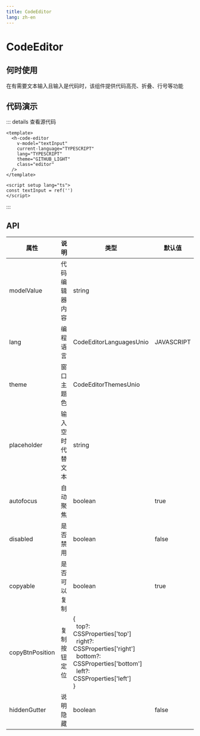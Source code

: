 ```yaml
---
title: CodeEditor
lang: zh-en
---
```

# CodeEditor

## 何时使用

在有需要文本输入且输入是代码时，该组件提供代码高亮、折叠、行号等功能

## 代码演示

<HCodeEditor />

::: details 查看源代码

```vue
<template>
  <h-code-editor
    v-model="textInput"
    current-language="TYPESCRIPT"
    lang="TYPESCRIPT"
    theme="GITHUB_LIGHT"
    class="editor" 
  />
</template>

<script setup lang="ts">
const textInput = ref('')
</script>

```

:::

## API

| 属性            | 说明             | 类型                                                                                                                                                         | 默认值     |
| --------------- | ---------------- | ------------------------------------------------------------------------------------------------------------------------------------------------------------ | ---------- |
| modelValue      | 代码编辑器内容   | string                                                                                                                                                       |            |
| lang            | 编程语言         | CodeEditorLanguagesUnio                                                                                                                                      | JAVASCRIPT |
| theme           | 窗口主题色       | CodeEditorThemesUnio                                                                                                                                         |            |
| placeholder     | 输入空时代替文本 | string                                                                                                                                                       |            |
| autofocus       | 自动聚焦         | boolean                                                                                                                                                      | true       |
| disabled        | 是否禁用         | boolean                                                                                                                                                      | false      |
| copyable        | 是否可以复制     | boolean                                                                                                                                                      | true       |
| copyBtnPosition | 复制按钮定位     | {<br />  top?: CSSProperties['top']<br />  right?: CSSProperties['right']<br />  bottom?: CSSProperties['bottom']<br />  left?: CSSProperties['left']<br />} |            |
| hiddenGutter    | 说明隐藏         | boolean                                                                                                                                                      | false      |
